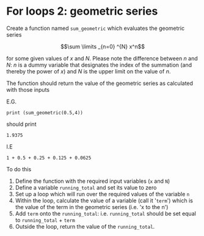# For loops 2: geometric series

Create a function named `sum_geometric` which evaluates the geometric series

$$\sum \limits _{n=0} ^{N} x^n$$

for some given values of _x_ and _N_. Please note the difference between _n_ and _N_: _n_ is a dummy variable that designates the index of the summation (and thereby the power of _x_) and _N_ is the upper limit on the value of _n_.

The function should return the value of the geometric series as calculated with those inputs

E.G. 

```
print (sum_geometric(0.5,4))  
```

should print

```
1.9375
```

I.E 

```
1 + 0.5 + 0.25 + 0.125 + 0.0625
```

To do this 

1. Define the function with the required input variables (`x` and `N`)
2. Define a variable `running_total` and set its value to zero
3. Set up a loop which will run over the required values of the variable `n`
4. Within the loop, calculate the value of a variable (call it '`term`') which is the value of the term in the geometric series (i.e. 'x to the n')
5. Add `term` onto the `running_total`: i.e. `running_total` should be set equal to `running_total` + `term`
6. Outside the loop, return the value of the `running_total`.



